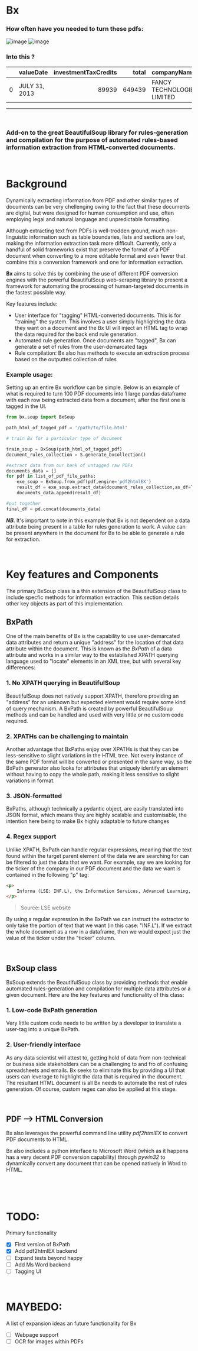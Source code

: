 # Bx

 
### How often have you needed to turn these pdfs:
![image](ex1.png?raw=true)
![image](ex2.png?raw=true)


### Into this ?
|    | valueDate         |   investmentTaxCredits |   total | companyName                |   cashAssets |   accountsReceivable |
|---:|:------------------|-----------------------:|--------:|:---------------------------|-------------:|---------------------:|
|  0 | JULY   31,   2013 |                  89939 |  649439 | FANCY TECHNOLOGIES LIMITED |       225000 |               280000 |

___________
&nbsp;
&nbsp;


### Add-on to the great BeautifulSoup library for rules-generation and compilation for the purpose of automated rules-based information extraction from HTML-converted documents.

&nbsp;
&nbsp;
&nbsp;
&nbsp;

# Background

Dynamically extracting information from PDF and other similar types of documents can be very chellenging owing to the fact that these documents are digital, but were designed for human consumption and use, often employing legal and natural language and unpredictable formatting.

Although extracting text from PDFs is well-trodden ground, much non-linguistic information such as table boundaries, lists and sections are lost, making the information extraction task more difficult. Currently, only a handful of solid frameworks exist that preserve the format of a PDF document when converting to a more editable format and even fewer that combine this a conversion framework and one for information extraction.

**Bx** aims to solve this by combining the use of different PDF conversion engines with the powerful BeautifulSoup web-scraping library to present a framework for automating the processing of human-targeted documents in the fastest possible way.

Key features include:
* User interface for "tagging" HTML-converted documents. This is for "training" the system. This involves a user simply highlighting the data they want on a document and the Bx UI will inject an HTML tag to wrap the data required for the back end rule generation.
* Automated rule generation. Once documents are "tagged", Bx can generate a set of rules from the user-demarcated tags
* Rule compilation: Bx also has methods to execute an extraction process based on the outputted collection of rules

### Example usage:
Setting up an entire Bx workflow can be simple. Below is an example of what is required to turn 100 PDF documents into 1 large pandas dataframe with each row being extracted data from a document, after the first one is tagged in the UI.
```python
from bx.soup import BxSoup

path_html_of_tagged_pdf = '/path/to/file.html'

# train Bx for a particular type of document

train_soup = BxSoup(path_html_of_tagged_pdf)
document_rules_collection = S.generate_bxcollection()

#extract data from our bank of untagged raw PDFs
documents_data = []
for pdf in list_of_pdf_file_paths:
    exe_soup = BxSoup.from_pdf(pdf,engine='pdf2htmlEX')
    result_df = exe_soup.extract_data(document_rules_collection,as_df=True)
    documents_data.append(result_df)

#put together
final_df = pd.concat(documents_data)
```

***NB***. It's important to note in this example that Bx is not dependent on a data attribute being present in a table for rules generation to work. A value can be present anywhere in the document for Bx to be able to generate a rule for extraction.

&nbsp;

# Key features and Components

The primary BxSoup class is a thin extension of the BeautifulSoup class to include specfic methods for information extraction. This section details other key objects as part of this implementation.

## BxPath
One of the main benefits of Bx is the capability to use user-demarcated data attributes and return a unique "address" for the location of that data attribute within the document. This is known as the *BxPath* of a data attribute and works in a similar way to the established XPATH querying language used to "locate" elements in an XML tree, but with several key differences:

### 1. No XPATH querying in BeautifulSoup

BeautifulSoup does not natively support XPATH, therefore providing an "address" for an unknown but expected element would require some kind of query mechanism. A BxPath is created by powerful BeautifulSoup methods and can be handled and used with very little or no custom code required.

### 2. XPATHs can be challenging to maintain

Another advantage that BxPaths enjoy over XPATHs is that they can be less-sensitive to slight variations in the HTML tree. Not every instance of the same PDF format will be converted or presented in the same way, so the BxPath generator also looks for attributes that uniquely identify an element without having to copy the whole path, making it less sensitive to slight variations in format. 

### 3. JSON-formatted
BxPaths, although technically a pydantic object, are easily translated into JSON format, which means they are highly scalable and customisable, the intention here being to make Bx highly adaptable to future changes

### 4. Regex support
Unlike XPATH, BxPath can handle regular expressions, meaning that the text found within the target parent element of the data we are searching for can be filtered to just the data that we want. For example, say we are looking for the ticker of the company in our PDF document and the data we want is contained in the following "p" tag:
```html
<p>
    Informa (LSE: INF.L), the Information Services, Advanced Learning, B2B Exhibitions and Events Group today held its General Meeting at 5 Howick Place, London, SW1P 1WG. All resolutions put to the General Meeting were voted on by way of a poll and were approved by Shareholders. 
</p>
```
> Source: LSE website

By using a regular expression in the BxPath we can instruct the extractor to only take the portion of text that we want (in this case: "INF.L"). If we extract the whole document as a row in a dataframe, then we would expect just the value of the ticker under the "ticker" column.

&nbsp;

## BxSoup class

BxSoup extends the BeautifulSoup class by providing methods that enable automated rules-generation and compilation for multiple data attributes or a given document. Here are the key features and functionality of this class:

### 1. Low-code BxPath generation
Very little custom code needs to be written by a developer to translate a user-tag into a unique BxPath.

### 2. User-friendly interface
As any data scientist will attest to, getting hold of data from non-technical or business side stakeholders can be a challenging to and fro of confusing spreadsheets and emails. Bx seeks to eliminate this by providing a UI that users can leverage to highlight the data that is required in the document. The resultant HTML document is all Bx needs to automate the rest of rules generation. Of course, custom regex can also be applied at this stage.

&nbsp;


## PDF --> HTML Conversion
Bx also leverages the powerful command line utility *pdf2htmlEX* to convert PDF documents to HTML. 

Bx also includes a python interface to Microsoft Word (which as it happens has a very decent PDF conversion capability) through *pywin32* to dynamically convert any document that can be opened natively in Word to HTML.

&nbsp;

&nbsp;


# TODO:
Primary functionality

- [x] First version of BxPath
- [x] Add pdf2htmlEX backend
- [ ] Expand tests beyond happy
- [ ] Add Ms Word backend
- [ ] Tagging UI

&nbsp;
&nbsp;

# MAYBEDO:
A list of expansion ideas an future functionality for Bx
- [ ] Webpage support
- [ ] OCR for images within PDFs